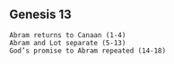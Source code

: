 ## Genesis 13

```
Abram returns to Canaan (1-4)
Abram and Lot separate (5-13)
God’s promise to Abram repeated (14-18)
```
